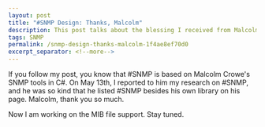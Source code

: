 ```yaml
---
layout: post
title: "#SNMP Design: Thanks, Malcolm"
description: This post talks about the blessing I received from Malcolm Crowe.
tags: SNMP
permalink: /snmp-design-thanks-malcolm-1f4ae8ef70d0
excerpt_separator: <!--more-->
---
```

If you follow my post, you know that #SNMP is based on Malcolm Crowe's SNMP tools in C#. On May 13th, I reported to him my research on #SNMP, and he was so kind that he listed #SNMP besides his own library on his page. Malcolm, thank you so much.

Now I am working on the MIB file support. Stay tuned.
<!--more-->
